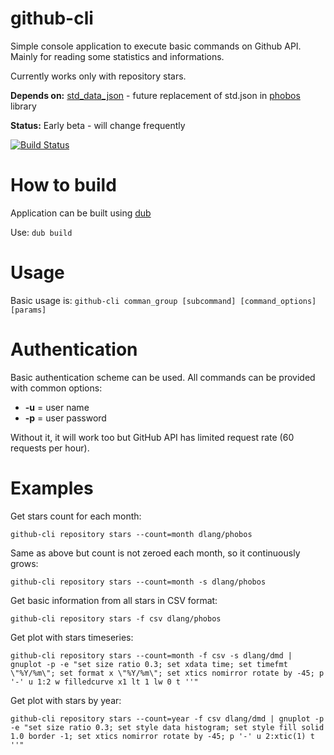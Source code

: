 github-cli
==========
Simple console application to execute basic commands on Github API. Mainly for reading some statistics and informations.

Currently works only with repository stars.

**Depends on:** [std_data_json](https://github.com/s-ludwig/std_data_json) - future replacement of std.json in [phobos](https://github.com/dlang/phobos/) library

**Status:** Early beta - will change frequently

[![Build Status](https://travis-ci.org/tchaloupka/github-cli.svg?branch=master)](https://travis-ci.org/tchaloupka/github-cli)

# How to build
Application can be built using [dub](https://github.com/dlang/dub)

Use: ```dub build```

# Usage

Basic usage is:
```github-cli comman_group [subcommand] [command_options] [params]```

# Authentication
Basic authentication scheme can be used.
All commands can be provided with common options:
- **-u** = user name
- **-p** = user password

Without it, it will work too but GitHub API has limited request rate (60 requests per hour).

# Examples

Get stars count for each month:
```
github-cli repository stars --count=month dlang/phobos
```

Same as above but count is not zeroed each month, so it continuously grows:
```
github-cli repository stars --count=month -s dlang/phobos
```

Get basic information from all stars in CSV format:
```
github-cli repository stars -f csv dlang/phobos
```
Get plot with stars timeseries:
```
github-cli repository stars --count=month -f csv -s dlang/dmd | gnuplot -p -e "set size ratio 0.3; set xdata time; set timefmt \"%Y/%m\"; set format x \"%Y/%m\"; set xtics nomirror rotate by -45; p '-' u 1:2 w filledcurve x1 lt 1 lw 0 t ''"
```

Get plot with stars by year:
```
github-cli repository stars --count=year -f csv dlang/dmd | gnuplot -p -e "set size ratio 0.3; set style data histogram; set style fill solid 1.0 border -1; set xtics nomirror rotate by -45; p '-' u 2:xtic(1) t ''"
```

